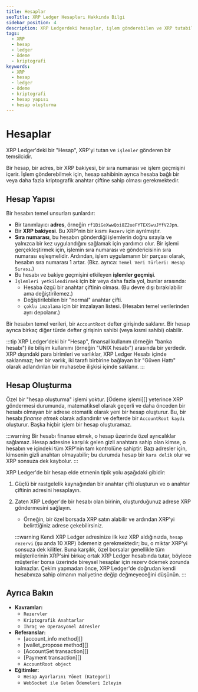```yaml
---
title: Hesaplar
seoTitle: XRP Ledger Hesapları Hakkında Bilgi
sidebar_position: 4
description: XRP Ledgerdeki hesaplar, işlem gönderebilen ve XRP tutabilen birimleri temsil eder. Hesap yapısı, işlem geçmişi ve oluşturma süreci hakkında bilgi edinin.
tags: 
  - XRP
  - hesap
  - ledger
  - ödeme
  - kriptografi
keywords: 
  - XRP
  - hesap
  - ledger
  - ödeme
  - kriptografi
  - hesap yapısı
  - hesap oluşturma
---
```


# Hesaplar

XRP Ledger'deki bir "Hesap", XRP'yi tutan ve `işlemler` gönderen bir temsilcidir.

Bir hesap, bir adres, bir XRP bakiyesi, bir sıra numarası ve işlem geçmişini içerir. İşlem gönderebilmek için, hesap sahibinin ayrıca hesaba bağlı bir veya daha fazla kriptografik anahtar çiftine sahip olması gerekmektedir.

## Hesap Yapısı

Bir hesabın temel unsurları şunlardır:

- Bir tanımlayıcı **adres**, örneğin `rf1BiGeXwwQoi8Z2ueFYTEXSwuJYfV2Jpn`.
- Bir **XRP bakiyesi**. Bu XRP'nin bir kısmı `Rezerv` için ayrılmıştır.
- **Sıra numarası**, bu hesabın gönderdiği işlemlerin doğru sırayla ve yalnızca bir kez uygulandığını sağlamak için yardımcı olur. Bir işlemi gerçekleştirmek için, işlemin sıra numarası ve göndericisinin sıra numarası eşleşmelidir. Ardından, işlem uygulamanın bir parçası olarak, hesabın sıra numarası 1 artar. (Bkz. ayrıca: `Temel Veri Türleri: Hesap Sırası`.)
- Bu hesabı ve bakiye geçmişini etkileyen **işlemler geçmişi**.
- `İşlemleri yetkilendirmek` için bir veya daha fazla yol, bunlar arasında:
    - Hesaba özgü bir anahtar çiftinin olması. (Bu devre dışı bırakılabilir ama değiştirilemez.)
    - Değiştirilebilen bir "normal" anahtar çifti.
    - `çoklu imzalama` için bir imzalayan listesi. (Hesabın temel verilerinden ayrı depolanır.)

Bir hesabın temel verileri, bir `AccountRoot` defter girişinde saklanır. Bir hesap ayrıca birkaç diğer türde defter girişinin sahibi (veya kısmi sahibi) olabilir.

:::tip 
XRP Ledger'deki bir "Hesap", finansal kullanım (örneğin "banka hesabı") ile bilişim kullanımı (örneğin "UNIX hesabı") arasında bir yerdedir. XRP dışındaki para birimleri ve varlıklar, XRP Ledger Hesabı içinde saklanmaz; her bir varlık, iki tarafı birbirine bağlayan bir "Güven Hattı" olarak adlandırılan bir muhasebe ilişkisi içinde saklanır.
:::

## Hesap Oluşturma

Özel bir "hesap oluşturma" işlemi yoktur. [Ödeme işlemi][] yeterince XRP göndermesi durumunda, matematiksel olarak geçerli ve daha önceden bir hesabı olmayan bir adrese otomatik olarak yeni bir hesap oluşturur. Bu, bir hesabı _finanse etmek_ olarak adlandırılır ve defterde bir `AccountRoot kaydı` oluşturur. Başka hiçbir işlem bir hesap oluşturamaz.

:::warning 
Bir hesabı finanse etmek, o hesap üzerinde özel ayrıcalıklar sağlamaz. Hesap adresine karşılık gelen gizli anahtara sahip olan kimse, o hesabın ve içindeki tüm XRP'nin tam kontrolüne sahiptir. Bazı adresler için, kimsenin gizli anahtarı olmayabilir; bu durumda hesap bir `kara delik` olur ve XRP sonsuza dek kaybolur.
:::

XRP Ledger'de bir hesap elde etmenin tipik yolu aşağıdaki gibidir:

1. Güçlü bir rastgelelik kaynağından bir anahtar çifti oluşturun ve o anahtar çiftinin adresini hesaplayın.
2. Zaten XRP Ledger'de bir hesabı olan birinin, oluşturduğunuz adrese XRP göndermesini sağlayın.
    - Örneğin, bir özel borsada XRP satın alabilir ve ardından XRP'yi belirttiğiniz adrese çekebilirsiniz.

    :::warning 
    Kendi XRP Ledger adresinize ilk kez XRP aldığınızda, `hesap rezervi` (şu anda 10 XRP) ödemeniz gerekmektedir; bu, o miktar XRP'yi sonsuza dek kilitler. Buna karşılık, özel borsalar genellikle tüm müşterilerinin XRP'sini birkaç ortak XRP Ledger hesabında tutar, böylece müşteriler borsa üzerinde bireysel hesaplar için rezerv ödemek zorunda kalmazlar. Çekim yapmadan önce, XRP Ledger'de doğrudan kendi hesabınıza sahip olmanın maliyetine değip değmeyeceğini düşünün.
    :::

## Ayrıca Bakın

- **Kavramlar:**
    - `Rezervler`
    - `Kriptografik Anahtarlar`
    - `İhraç ve Operasyonel Adresler`
- **Referanslar:**
    - [account_info method][]
    - [wallet_propose method][]
    - [AccountSet transaction][]
    - [Payment transaction][]
    - `AccountRoot object`
- **Eğitimler:**
    - `Hesap Ayarlarını Yönet (Kategori)`
    - `WebSocket ile Gelen Ödemeleri İzleyin`

